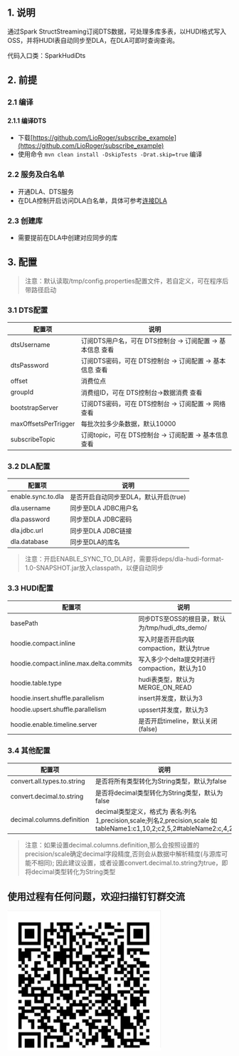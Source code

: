 ## 1. 说明

通过Spark StructStreaming订阅DTS数据，可处理多库多表，以HUDI格式写入OSS，并将HUDI表自动同步至DLA，在DLA可即时查询查询。

代码入口类：SparkHudiDts

## 2. 前提

### 2.1 编译

#### 2.1.1 编译DTS

* 下载[https://github.com/LioRoger/subscribe_example](https://github.com/LioRoger/subscribe_example)
* 使用命令 `mvn clean install -DskipTests -Drat.skip=true` 编译

### 2.2 服务及白名单

* 开通DLA、DTS服务
* 在DLA控制开启访问DLA白名单，具体可参考[连接DLA](https://help.aliyun.com/document_detail/110829.html?spm=a2c4g.11186623.6.603.494f327fOSaVoc)

### 2.3 创建库

* 需要提前在DLA中创建对应同步的库

## 3. 配置

> 注意：默认读取/tmp/config.properties配置文件，若自定义，可在程序后带路径启动

### 3.1 DTS配置
| 配置项                 | 说明                                                       |
| ---------------------- | ---------------------------------------------------------- |
| dtsUsername           | 订阅DTS用户名，可在 DTS控制台 -> 订阅配置 -> 基本信息 查看 |
| dtsPassword           | 订阅DTS密码，可在 DTS控制台 -> 订阅配置 -> 基本信息 查看   |
| offset                 | 消费位点                                                   |
| groupId                | 消费组ID，可在 DTS控制台->数据消费 查看                    |
| bootstrapServer       | 订阅DTS密码，可在 DTS控制台 -> 订阅配置 -> 网络 查看       |
| maxOffsetsPerTrigger | 每批次拉多少条数据，默认10000                              |
| subscribeTopic        | 订阅topic，可在 DTS控制台 -> 订阅配置 -> 基本信息 查看     |

### 3.2 DLA配置

| 配置项             | 说明                                  |
| ------------------ | ------------------------------------- |
| enable.sync.to.dla | 是否开启自动同步至DLA，默认开启(true) |
| dla.username      | 同步至DLA JDBC用户名                  |
| dla.password       | 同步至DLA JDBC密码                    |
| dla.jdbc.url       | 同步至DLA JDBC链接                    |
| dla.database       | 同步至DLA的库名                        |


> 注意：开启ENABLE_SYNC_TO_DLA时，需要将deps/dla-hudi-format-1.0-SNAPSHOT.jar放入classpath，以便自动同步

### 3.3 HUDI配置

| 配置项                                  | 说明                                            |
| --------------------------------------- | ----------------------------------------------- |
| basePath                               | 同步DTS至OSS的根目录，默认为/tmp/hudi_dts_demo/ |
| hoodie.compact.inline                   | 写入时是否开启内联compaction，默认为true        |
| hoodie.compact.inline.max.delta.commits | 写入多少个delta提交时进行compaction，默认为10   |
| hoodie.table.type                       | hudi表类型，默认为MERGE_ON_READ                 |
| hoodie.insert.shuffle.parallelism       | insert并发度，默认为3                           |
| hoodie.upsert.shuffle.parallelism       | upssert并发度，默认为3                          |
| hoodie.enable.timeline.server           | 是否开启timeline，默认关闭(false)               |

### 3.4 其他配置
| 配置项                                  | 说明                                            |
| --------------------------------------- | ----------------------------------------------- |
| convert.all.types.to.string             | 是否将所有类型转化为String类型，默认为false |
| convert.decimal.to.string               | 是否将decimal类型转化为String类型，默认为false        |
| decimal.columns.definition   | decimal类型定义，格式为 表名:列名1,precision,scale;列名2,precision,scale 如tableName1:c1,10,2;c2,5,2#tableName2:c,4,2  |

> 注意：如果设置decimal.columns.definition,那么会按照设置的precision/scale确定decimal字段精度,否则会从数据中解析精度(与源库可能不相同);
因此建议设置，或者设置convert.decimal.to.string为true，即将decimal类型转化为String类型


## 使用过程有任何问题，欢迎扫描钉钉群交流

![钉钉群](./pics/dingding.png)
